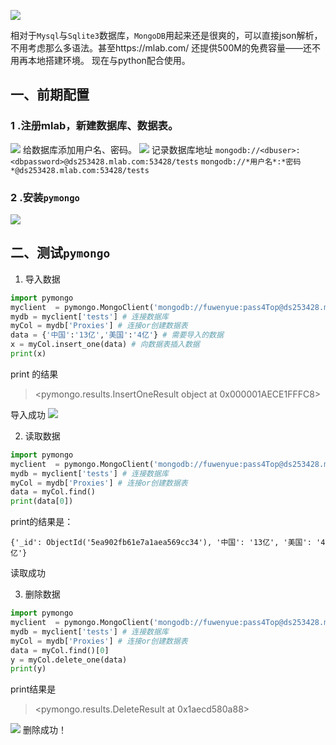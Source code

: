 ![](http://imgs.bizha.top//e33aaa01068bc75b63d9cfea0ebdbe56)

相对于`Mysql`与`Sqlite3`数据库，`MongoDB`用起来还是很爽的，可以直接json解析，不用考虑那么多语法。甚至https://mlab.com/ 还提供500M的免费容量——还不用再本地搭建环境。
现在与python配合使用。

## 一、前期配置
### 1 .注册mlab，新建数据库、数据表。
![](http://imgs.bizha.top//4a39506ca5d92fde36a86362f5dbe0d4)
给数据库添加用户名、密码。
![](http://imgs.bizha.top//f1bdf44d96feadd295461618cd8f5fbc)
记录数据库地址
`mongodb://<dbuser>:<dbpassword>@ds253428.mlab.com:53428/tests`
`mongodb://*用户名*:*密码*@ds253428.mlab.com:53428/tests`
### 2 .安装`pymongo`
![](http://imgs.bizha.top//7bc217ab8c194f7cd12c21d543d7d3d2)

## 二、测试`pymongo`
1. 导入数据
```python
import pymongo
myclient  = pymongo.MongoClient('mongodb://fuwenyue:pass4Top@ds253428.mlab.com:53428/tests',retryWrites='false')
mydb = myclient['tests'] # 连接数据库
myCol = mydb['Proxies'] # 连接or创建数据表
data = {'中国':'13亿','美国':'4亿'} # 需要导入的数据
x = myCol.insert_one(data) # 向数据表插入数据
print(x)
```
print 的结果
><pymongo.results.InsertOneResult object at 0x000001AECE1FFFC8>

导入成功
![](http://imgs.bizha.top//b17bab6f81a31bcf5389e0cb9f177cb6)

2. 读取数据
```python
import pymongo
myclient  = pymongo.MongoClient('mongodb://fuwenyue:pass4Top@ds253428.mlab.com:53428/tests',retryWrites='false')
mydb = myclient['tests'] # 连接数据库
myCol = mydb['Proxies'] # 连接or创建数据表
data = myCol.find()
print(data[0])

```
print的结果是：
```
{'_id': ObjectId('5ea902fb61e7a1aea569cc34'), '中国': '13亿', '美国': '4亿'}
```
读取成功

3. 删除数据
```python
import pymongo
myclient  = pymongo.MongoClient('mongodb://fuwenyue:pass4Top@ds253428.mlab.com:53428/tests',retryWrites='false')
mydb = myclient['tests'] # 连接数据库
myCol = mydb['Proxies'] # 连接or创建数据表
data = myCol.find()[0]
y = myCol.delete_one(data)
print(y)
```
print结果是
><pymongo.results.DeleteResult at 0x1aecd580a88>

![](http://imgs.bizha.top//fad2c0db8a17a45740bbe4560ae826f9)
删除成功！
